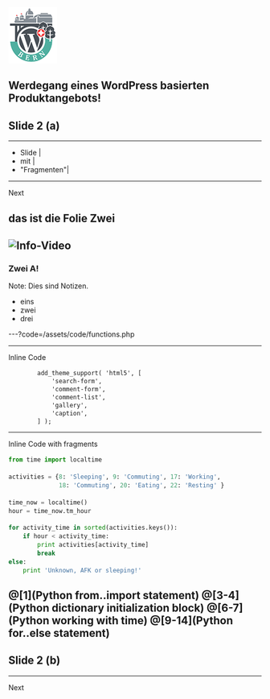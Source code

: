 ![Logo](/assets/images/wcbrn_banner.png)

Werdegang eines WordPress basierten Produktangebots!
---
## Slide 2 (a)

---
- Slide |
- mit |
- "Fragmenten"|

---
Next

## das ist die Folie Zwei

![Info-Video](https://www.youtube.com/embed/tb7VplYMDoM)
---
### Zwei A!

Note:
Dies sind Notizen.
- eins
- zwei
- drei

---?code=/assets/code/functions.php

---
Inline Code

```
		add_theme_support( 'html5', [
			'search-form',
			'comment-form',
			'comment-list',
			'gallery',
			'caption',
		] );
```

---
Inline Code with fragments


```python
from time import localtime

activities = {8: 'Sleeping', 9: 'Commuting', 17: 'Working',
              18: 'Commuting', 20: 'Eating', 22: 'Resting' }

time_now = localtime()
hour = time_now.tm_hour

for activity_time in sorted(activities.keys()):
    if hour < activity_time:
        print activities[activity_time]
        break
else:
    print 'Unknown, AFK or sleeping!'
```

@[1](Python from..import statement)
@[3-4](Python dictionary initialization block)
@[6-7](Python working with time)
@[9-14](Python for..else statement)
---
## Slide 2 (b)
---
Next

